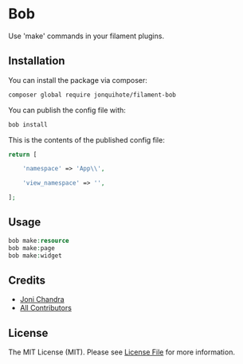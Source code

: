 # Bob

Use 'make' commands in your filament plugins.

## Installation

You can install the package via composer:

```bash
composer global require jonquihote/filament-bob
```

You can publish the config file with:

```bash
bob install
```

This is the contents of the published config file:

```php
return [

    'namespace' => 'App\\',

    'view_namespace' => '',

];
```

## Usage

```php
bob make:resource
bob make:page
bob make:widget
```

## Credits

- [Joni Chandra](https://github.com/jonquihote)
- [All Contributors](../../contributors)

## License

The MIT License (MIT). Please see [License File](LICENSE.md) for more information.

